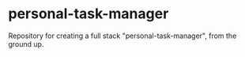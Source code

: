 # personal-task-manager
Repository for creating a full stack "personal-task-manager", from the ground up.
